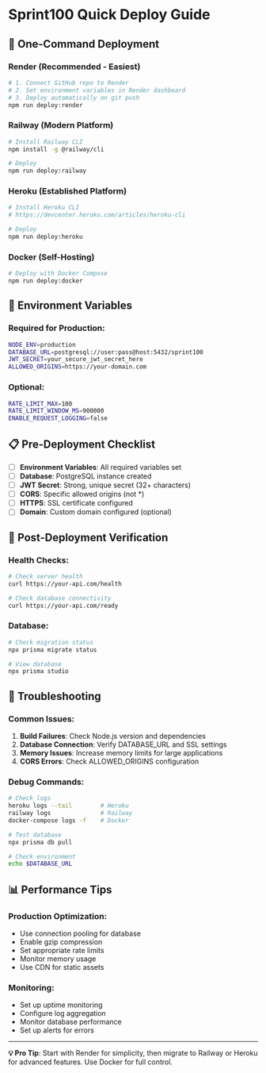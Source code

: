 # Sprint100 Quick Deploy Guide

## 🚀 One-Command Deployment

### Render (Recommended - Easiest)
```bash
# 1. Connect GitHub repo to Render
# 2. Set environment variables in Render dashboard
# 3. Deploy automatically on git push
npm run deploy:render
```

### Railway (Modern Platform)
```bash
# Install Railway CLI
npm install -g @railway/cli

# Deploy
npm run deploy:railway
```

### Heroku (Established Platform)
```bash
# Install Heroku CLI
# https://devcenter.heroku.com/articles/heroku-cli

# Deploy
npm run deploy:heroku
```

### Docker (Self-Hosting)
```bash
# Deploy with Docker Compose
npm run deploy:docker
```

## 🔧 Environment Variables

### Required for Production:
```bash
NODE_ENV=production
DATABASE_URL=postgresql://user:pass@host:5432/sprint100
JWT_SECRET=your_secure_jwt_secret_here
ALLOWED_ORIGINS=https://your-domain.com
```

### Optional:
```bash
RATE_LIMIT_MAX=100
RATE_LIMIT_WINDOW_MS=900000
ENABLE_REQUEST_LOGGING=false
```

## 📋 Pre-Deployment Checklist

- [ ] **Environment Variables**: All required variables set
- [ ] **Database**: PostgreSQL instance created
- [ ] **JWT Secret**: Strong, unique secret (32+ characters)
- [ ] **CORS**: Specific allowed origins (not *)
- [ ] **HTTPS**: SSL certificate configured
- [ ] **Domain**: Custom domain configured (optional)

## 🎯 Post-Deployment Verification

### Health Checks:
```bash
# Check server health
curl https://your-api.com/health

# Check database connectivity
curl https://your-api.com/ready
```

### Database:
```bash
# Check migration status
npx prisma migrate status

# View database
npx prisma studio
```

## 🚨 Troubleshooting

### Common Issues:
1. **Build Failures**: Check Node.js version and dependencies
2. **Database Connection**: Verify DATABASE_URL and SSL settings
3. **Memory Issues**: Increase memory limits for large applications
4. **CORS Errors**: Check ALLOWED_ORIGINS configuration

### Debug Commands:
```bash
# Check logs
heroku logs --tail        # Heroku
railway logs              # Railway
docker-compose logs -f    # Docker

# Test database
npx prisma db pull

# Check environment
echo $DATABASE_URL
```

## 📊 Performance Tips

### Production Optimization:
- Use connection pooling for database
- Enable gzip compression
- Set appropriate rate limits
- Monitor memory usage
- Use CDN for static assets

### Monitoring:
- Set up uptime monitoring
- Configure log aggregation
- Monitor database performance
- Set up alerts for errors

---

**💡 Pro Tip**: Start with Render for simplicity, then migrate to Railway or Heroku for advanced features. Use Docker for full control.
